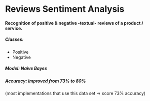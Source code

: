 # Reviews Sentiment Analysis
<h4>Recognition of positive & negative -textual- reviews of a product / service.</h5>
<h5>Classes: </h5>
<ul>
  <li>Positive</li>
  <li>Negative</li>
</ul>
<h5>Model: <strong>Naive Bayes</strong></h5>
<h5>Accuracy: Improved from 73% to <strong>80%</strong></h5> (most implementations that use this data set -> score 73% accuracy)
